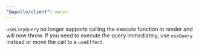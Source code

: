 ```yaml
---
"@apollo/client": major
---
```


`useLazyQuery` no longer supports calling the execute function in render and will now throw. If you need to execute the query immediately, use `useQuery` instead or move the call to a `useEffect`.
